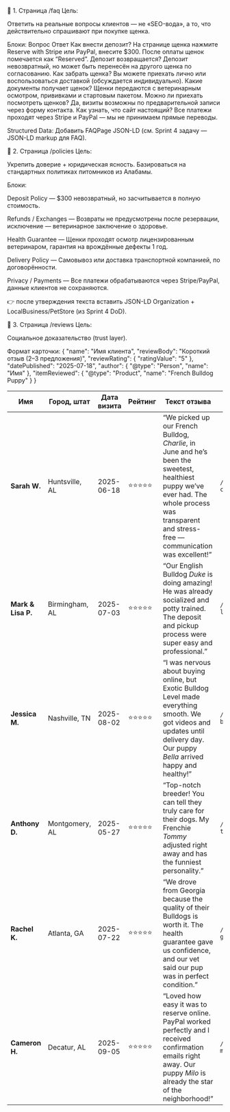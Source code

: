 🧩 1. Страница /faq
Цель:

Ответить на реальные вопросы клиентов — не «SEO-вода», а то, что действительно спрашивают при покупке щенка.

Блоки:
Вопрос	Ответ
Как внести депозит?	На странице щенка нажмите Reserve with Stripe или PayPal, внесите $300. После оплаты щенок помечается как “Reserved”.
Депозит возвращается?	Депозит невозвратный, но может быть перенесён на другого щенка по согласованию.
Как забрать щенка?	Вы можете приехать лично или воспользоваться доставкой (обсуждается индивидуально).
Какие документы получает щенок?	Щенки передаются с ветеринарным осмотром, прививками и стартовым пакетом.
Можно ли приехать посмотреть щенков?	Да, визиты возможны по предварительной записи через форму контакта.
Как узнать, что сайт настоящий?	Все платежи проходят через Stripe и PayPal — мы не принимаем прямые переводы.

Structured Data:
Добавить FAQPage JSON-LD (см. Sprint 4 задачу — JSON-LD markup для FAQ).

📜 2. Страница /policies
Цель:

Укрепить доверие + юридическая ясность. Базироваться на стандартных политиках питомников из Алабамы.

Блоки:

Deposit Policy — $300 невозвратный, но засчитывается в полную стоимость.

Refunds / Exchanges — Возвраты не предусмотрены после резервации, исключение — ветеринарное заключение о здоровье.

Health Guarantee — Щенки проходят осмотр лицензированным ветеринаром, гарантия на врождённые дефекты 1 год.

Delivery Policy — Самовывоз или доставка транспортной компанией, по договорённости.

Privacy / Payments — Все платежи обрабатываются через Stripe/PayPal, данные клиентов не сохраняются.

👉 после утверждения текста вставить JSON-LD Organization + LocalBusiness/PetStore (из Sprint 4 DoD).

🌟 3. Страница /reviews
Цель:

Социальное доказательство (trust layer).

Формат карточки:
{
  "name": "Имя клиента",
  "reviewBody": "Короткий отзыв (2–3 предложения)",
  "reviewRating": { "ratingValue": "5" },
  "datePublished": "2025-07-18",
  "author": { "@type": "Person", "name": "Имя" },
  "itemReviewed": { "@type": "Product", "name": "French Bulldog Puppy" }
}


| Имя                | Город, штат    | Дата визита | Рейтинг | Текст отзыва                                                                                                                                                                                        | Фото / видео                  |
| ------------------ | -------------- | ----------- | ------- | --------------------------------------------------------------------------------------------------------------------------------------------------------------------------------------------------- | ----------------------------- |
| **Sarah W.**       | Huntsville, AL | 2025-06-18  | ⭐⭐⭐⭐⭐   | “We picked up our French Bulldog, *Charlie*, in June and he’s been the sweetest, healthiest puppy we’ve ever had. The whole process was transparent and stress-free — communication was excellent!” | `/reviews/sarah-charlie.jpg`  |
| **Mark & Lisa P.** | Birmingham, AL | 2025-07-03  | ⭐⭐⭐⭐⭐   | “Our English Bulldog *Duke* is doing amazing! He was already socialized and potty trained. The deposit and pickup process were super easy and professional.”                                        | `/reviews/mark-lisa-duke.jpg` |
| **Jessica M.**     | Nashville, TN  | 2025-08-02  | ⭐⭐⭐⭐⭐   | “I was nervous about buying online, but Exotic Bulldog Level made everything smooth. We got videos and updates until delivery day. Our puppy *Bella* arrived happy and healthy!”                    | `/reviews/jessica-bella.mp4`  |
| **Anthony D.**     | Montgomery, AL | 2025-05-27  | ⭐⭐⭐⭐⭐   | “Top-notch breeder! You can tell they truly care for their dogs. My Frenchie *Tommy* adjusted right away and has the funniest personality.”                                                         | `/reviews/anthony-tommy.jpg`  |
| **Rachel K.**      | Atlanta, GA    | 2025-07-22  | ⭐⭐⭐⭐⭐   | “We drove from Georgia because the quality of their Bulldogs is worth it. The health guarantee gave us confidence, and our vet said our pup was in perfect condition.”                              | `/reviews/rachel-ga.jpg`      |
| **Cameron H.**     | Decatur, AL    | 2025-09-05  | ⭐⭐⭐⭐⭐   | “Loved how easy it was to reserve online. PayPal worked perfectly and I received confirmation emails right away. Our puppy *Milo* is already the star of the neighborhood!”                         | `/reviews/cameron-milo.jpg`   |
